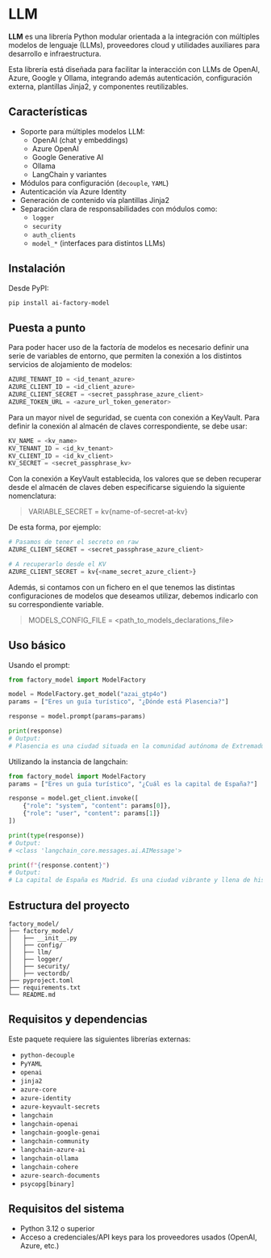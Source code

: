 # LLM

**LLM** es una librería Python modular orientada a la integración con múltiples modelos de lenguaje (LLMs), proveedores cloud y utilidades auxiliares para desarrollo e infraestructura.

Esta librería está diseñada para facilitar la interacción con LLMs de OpenAI, Azure, Google y Ollama, integrando además autenticación, configuración externa, plantillas Jinja2, y componentes reutilizables.

## Características

- Soporte para múltiples modelos LLM:
  - OpenAI (chat y embeddings)
  - Azure OpenAI
  - Google Generative AI
  - Ollama
  - LangChain y variantes
- Módulos para configuración (`decouple`, `YAML`)
- Autenticación vía Azure Identity
- Generación de contenido vía plantillas Jinja2
- Separación clara de responsabilidades con módulos como:
  - `logger`
  - `security`
  - `auth_clients`
  - `model_*` (interfaces para distintos LLMs)

## Instalación

Desde PyPI:

```bash
pip install ai-factory-model
```


## Puesta a punto
Para poder hacer uso de la factoría de modelos es necesario definir una serie de variables de entorno, que permiten la conexión a los distintos servicios de alojamiento de modelos:

```python
AZURE_TENANT_ID = <id_tenant_azure>
AZURE_CLIENT_ID = <id_client_azure>
AZURE_CLIENT_SECRET = <secret_passphrase_azure_client>
AZURE_TOKEN_URL = <azure_url_token_generator>
```

Para un mayor nivel de seguridad, se cuenta con conexión a KeyVault. Para definir la conexión al almacén de claves correspondiente, se debe usar:
```python
KV_NAME = <kv_name>
KV_TENANT_ID = <id_kv_tenant>
KV_CLIENT_ID = <id_kv_client>
KV_SECRET = <secret_passphrase_kv>
```

Con la conexión a KeyVault establecida, los valores que se deben recuperar desde el almacén de claves deben especificarse siguiendo la siguiente nomenclatura:
> VARIABLE_SECRET = kv{name-of-secret-at-kv}

De esta forma, por ejemplo:
```python
# Pasamos de tener el secreto en raw
AZURE_CLIENT_SECRET = <secret_passphrase_azure_client>

# A recuperarlo desde el KV
AZURE_CLIENT_SECRET = kv{<name_secret_azure_client>}
```

Además, si contamos con un fichero en el que tenemos las distintas configuraciones de modelos que deseamos utilizar, debemos indicarlo con su correspondiente variable.
> MODELS_CONFIG_FILE = <path_to_models_declarations_file>

## Uso básico

Usando el prompt:
```python
from factory_model import ModelFactory

model = ModelFactory.get_model("azai_gtp4o")
params = ["Eres un guía turístico", "¿Dónde está Plasencia?"]

response = model.prompt(params=params)

print(response)
# Output:
# Plasencia es una ciudad situada en la comunidad autónoma de Extremadura, en el oeste de España. Se encuentra en la provincia de Cáceres, a orillas del río Jerte. Plasencia está aproximadamente a unos 80 kilómetros al norte de la ciudad de Cáceres y a unos 250 kilómetros al oeste de Madrid. Es conocida por su casco histórico, que incluye la Catedral de Plasencia, y por su cercanía al Valle del Jerte, famoso por sus cerezos en flor.

```


Utilizando la instancia de langchain:
```python
from factory_model import ModelFactory
params = ["Eres un guía turístico", "¿Cuál es la capital de España?"]

response = model.get_client.invoke([
    {"role": "system", "content": params[0]},
    {"role": "user", "content": params[1]}
])

print(type(response))
# Output:
# <class 'langchain_core.messages.ai.AIMessage'>

print(f"{response.content}")
# Output:
# La capital de España es Madrid. Es una ciudad vibrante y llena de historia, conocida por su rica cultura, su arquitectura impresionante y su animada vida nocturna. Además, Madrid alberga importantes museos como el Museo del Prado y el Museo Reina Sofía, así como el Palacio Real y el Parque del Retiro.
```


## Estructura del proyecto

```
factory_model/
├── factory_model/
│   ├── __init__.py
│   ├── config/
│   ├── llm/
│   ├── logger/
│   ├── security/
│   ├── vectordb/
├── pyproject.toml
├── requirements.txt
└── README.md
```

## Requisitos y dependencias

Este paquete requiere las siguientes librerías externas:

- `python-decouple`
- `PyYAML`
- `openai`
- `jinja2`
- `azure-core`
- `azure-identity`
- `azure-keyvault-secrets`
- `langchain`
- `langchain-openai`
- `langchain-google-genai`
- `langchain-community`
- `langchain-azure-ai`
- `langchain-ollama`
- `langchain-cohere`
- `azure-search-documents`
- `psycopg[binary]`


## Requisitos del sistema
- Python 3.12 o superior
- Acceso a credenciales/API keys para los proveedores usados (OpenAI, Azure, etc.)
